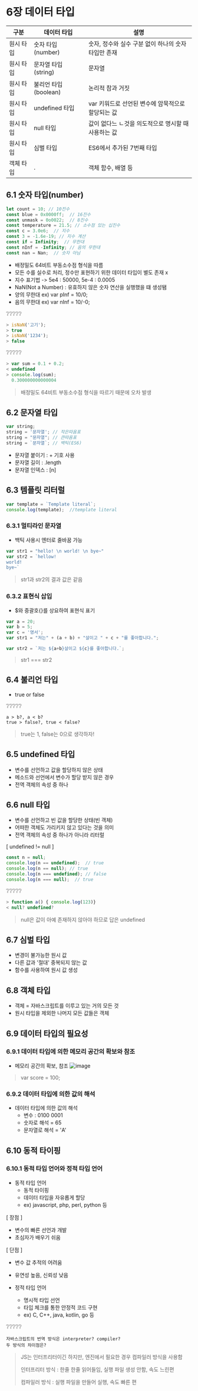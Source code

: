 # 6장 데이터 타입
|구분|데이터 타입|설명|
|--|--|--|
|원시 타입|숫자 타입(number)|숫자, 정수와 실수 구분 없이 하나의 숫자 타입만 존재|
|원시 타입|문자열 타입(string)|문자열|
|원시 타입|불리언 타입(boolean)|논리적 참과 거짓|
|원시 타입|undefined 타입|var 키워드로 선언된 변수에 암묵적으로 할당되는 값|
|원시 타입|null 타입|값이 없다느 ㄴ것을 의도적으로 명시할 때 사용하는 값|
|원시 타입|심벌 타입|ES6에서 추가된 7번째 타입|
|객체 타입|.|객체 함수, 배열 등|

## 6.1 숫자 타입(number)

```javascript
let count = 10; // 10진수
const blue = 0x0000ff;  // 16진수
const unmask = 0o0022;  // 8진수
const temperature = 21.5; // 소수점 있는 십진수
const c = 3.0e6;  // 지수
const 3 = -1.6e-19; // 지수 계산
const if = Infinity;  // 무한대
const nInf = -Infinity; // 음의 무한대
const nan = Nan;  // 숫자 아님
```
* 배정밀도 64비트 부동소수점 형식을 따름
* 모든 수를 실수로 처리, 정수만 표현하기 위한 데이터 타입이 별도 존재 x
* 지수 표기법 -> 5e4 : 50000, 5e-4 : 0.0005
* NaN(Not a Number) : 유효하지 않은 숫자 연산을 실행했을 떄 생성됌
* 양의 무한대 ex) var pInf = 10/0;
* 음의 무한대 ex) var nInf = 10/-0;

❔❔❔❔❔
```javascript
> isNaN('고기'); 
> true
> isNaN('1234'); 
> false
```

❔❔❔❔❔
```javascript
> var sum = 0.1 + 0.2;
< undefined
> console.log(sum);
  0.300000000000004
```
> 배정밀도 64비트 부동소수점 형식을 따르기 때문에 오차 발생

## 6.2 문자열 타입
```javascript
var string;
string = '문자열'; // 작은따옴표
string = "문자열"; // 큰따옴표
string = `문자열`; // 백틱(ES6)
```

* 문자열 붙이기 : + 기호 사용
* 문자열 길이 : .length
* 문자열 인덱스 : [n]

## 6.3 템플릿 리터럴
```javascript
var template = `Template literal`;
console.log(template);  //template literal
```

### 6.3.1 멀티라인 문자열
* 백틱 사용시 엔터로 줄바꿈 가능
```javascript
var str1 = "hello! \n world! \n bye~"
var str2 = `hellow!
world!
bye~`
```
> str1과 str2의 결과 값은 같음

### 6.3.2 표현식 삽입
* $와 중괄호{}를 상요하여 표현식 표기
```javascript
var a = 20;
var b = 5;
var c = '영서';
var str1 = "저는" + (a + b) + "살이고 " + c + "를 좋아합니다.";

var str2 = `저는 ${a+b}살이고 ${c}를 좋아합니다.`;
```
> str1 === str2

## 6.4 불리언 타입
* true or false

❔❔❔❔❔
```
a > b?, a < b?
true > false?, true < false?
```
> true는 1, false는 0으로 생각하자!

## 6.5 undefined 타입
* 변수를 선언하고 값을 할당하지 않은 상태
* 메소드와 선언에서 변수가 할당 받지 않은 경우
* 전역 객체의 속성 중 하나

## 6.6 null 타입
* 변수를 선언하고 빈 값을 할당한 상태(빈 객체)
* 어떠한 객체도 가리키지 않고 있다는 것을 의미
* 전역 객체의 속성 중 하나가 아니라 리터럴 

[ undefined != null ]
```javascript
const n = null;
console.log(n == undefined);  // true
console.log(n == null); // true
console.log(n === undefined); // false
console.log(n === null);  // true
```

❔❔❔❔❔
```javascript
> function a() { console.log(123)}
< null? undefined?
```
> null은 값이 아예 존재하지 않아야 하므로 답은 undefined

## 6.7 심벌 타입
* 변경이 불가능한 원시 값
* 다른 값과 '절대' 중복되지 않는 값
* 함수를 사용하여 원시 값 생성

## 6.8 객체 타입
* 객체 = 자바스크립트를 이루고 있는 거의 모든 것
* 원시 타입을 제외한 나머지 모든 값들은 객체

## 6.9 데이터 타입의 필요성
### 6.9.1 데이터 타입에 의한 메모리 공간의 확보와 참조
* 메모리 공간의 확보, 참조
![image](https://user-images.githubusercontent.com/61977260/194711898-2bd74215-4965-47c1-9792-15bfac1e007d.png)
> var score = 100;

### 6.9.2 데이터 타입에 의한 값의 해석
* 데이터 타입에 의한 값의 해석
  * 변수 : 0100 0001
  * 숫자로 해석 = 65
  * 문자열로 해석 = 'A'

## 6.10 동적 타이핑
### 6.10.1 동적 타입 언어와 정적 타입 언어
* 동적 타입 언어 
  * 동적 타이핑
  * 데이터 타입을 자유롭게 할당
  * ex) javascript, php, perl, python 등

[ 장점 ]
* 변수의 빠른 선언과 개발
* 초심자가 배우기 쉬움

[ 단점 ]
* 변수 값 추적의 어려움
* 유연성 높음, 신뢰성 낮음

* 정적 타입 언어
  * 명시적 타입 선언
  * 타입 체크를 통한 안정적 코드 구현
  * ex) C, C++, java, kotlin, go 등 

❔❔❔❔❔
```
자바스크립트의 번역 방식은 interpreter? compiler?
두 방식의 차이점은?
```
> JS는 인터프리터이긴 하지만, 엔진에서 필요한 경우 컴파일러 방식을 사용함
>
> 인터프리터 방식 : 한줄 한줄 읽어들임, 실행 파일 생성 안함, 속도 느린편
>
> 컴파일러 방식 : 실행 파일을 만들어 실행, 속도 빠른 편
